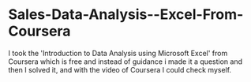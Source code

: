 # Sales-Data-Analysis--Excel-From-Coursera
I took the 'Introduction to Data Analysis using Microsoft Excel' from Coursera which is free and instead of guidance i made it a question and then I solved it, and with the video of Coursera I could check myself.
